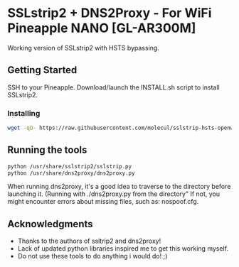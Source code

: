 # SSLstrip2 + DNS2Proxy - For WiFi Pineapple NANO [GL-AR300M]

Working version of SSLstrip2 with HSTS bypassing.

## Getting Started

SSH to your Pineapple. Download/launch the INSTALL.sh script to install SSLstrip2.

### Installing

```bash
wget -qO- https://raw.githubusercontent.com/molecul/sslstrip-hsts-openwrt/master/INSTALL.sh | bash -s -- -v -v
```

## Running the tools

```bash
python /usr/share/sslstrip2/sslstrip.py
python /usr/share/dns2proxy/dns2proxy.py
```

When running dns2proxy, it's a good idea to traverse to the directory before launching it. (Running with ./dns2proxy.py from the directory" 
If not, you might encounter errors about missing files, such as: nospoof.cfg.

## Acknowledgments

* Thanks to the authors of ssltrip2 and dns2proxy!
* Lack of updated python libraries inspired me to get this working myself.
* Do not use these tools to do anything i would do! ;)
